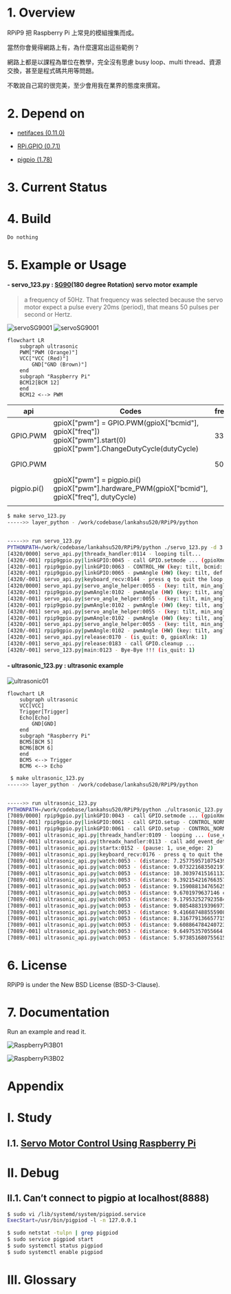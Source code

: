 # 1. Overview

RPiP9 把 Raspberry Pi 上常見的模組搜集而成。

當然你會覺得網路上有，為什麼還寫出這些範例？

網路上都是以課程為單位在教學，完全沒有思慮 busy loop、multi thread、資源交換，甚至是程式碼共用等問題。

不敢說自己寫的很完美，至少會用我在業界的態度來撰寫。

# 2. Depend on

- [netifaces (0.11.0)](https://pypi.org/project/netifaces/)

- [RPi.GPIO (0.7.1)](https://pypi.org/project/RPi.GPIO/)

- [pigpio (1.78)](https://pypi.org/project/pigpio/)

# 3. Current Status


# 4. Build
```bash
Do nothing
```
# 5. Example or Usage

#### - servo_123.py : [SG90](https://datasheetspdf.com/pdf/791970/TowerPro/SG90/1)(180 degree Rotation) servo motor example

> a frequency of 50Hz. That frequency was selected because the servo motor expect a pulse every 20ms (period), that means 50 pulses per second or Hertz.

![servoSG9001](./images/servoSG9001.jpg)
![servoSG9001](./images/servoSG9002.jpg)

```mermaid
flowchart LR
	subgraph ultrasonic
    PWM["PWM (Orange)"]
    VCC["VCC (Red)"]
		GND["GND (Brown)"]
	end
	subgraph "Raspberry Pi"
    BCM12[BCM 12]
	end
	BCM12 <--> PWM
```

| api         | Codes                                                        | freq | min                       | max                        | step |
| ----------- | ------------------------------------------------------------ | ---- | ------------------------- | -------------------------- | ---- |
| GPIO.PWM    | gpioX["pwm"] = GPIO.PWM(gpioX["bcmid"], gpioX["freq"])<br>gpioX["pwm"].start(0)<br>gpioX["pwm"].ChangeDutyCycle(dutyCycle) | 330  | 0                         | 100                        | 1    |
| GPIO.PWM    |                                                              | 50   | 2.5<br>(50/20)            | 12.5<br>(250/20)           | 0.05 |
| pigpio.pi() | gpioX["pwm"] = pigpio.pi()<br>gpioX["pwm"].hardware_PWM(gpioX["bcmid"], gpioX["freq"], dutyCycle) |      | 25000<br>(1000000*0.5/20) | 120000<br>(1000000*2.4/20) | 950  |
|             |                                                              |      |                           |                            |      |

```bash
$ make servo_123.py
----->> layer_python - /work/codebase/lankahsu520/RPiP9/python


----->> run servo_123.py
PYTHONPATH=/work/codebase/lankahsu520/RPiP9/python ./servo_123.py -d 3
[4320/0000] servo_api.py|threadx_handler:0114 - looping tilt...
[4320/-001] rpip9gpio.py|linkGPIO:0045 - call GPIO.setmode ... (gpioXmode: 11)
[4320/-001] rpip9gpio.py|linkGPIO:0063 - CONTROL_HW (key: tilt, bcmid: 12, direction: 0)
[4320/-001] rpip9gpio.py|linkGPIO:0065 - pwmAngle (HW) (key: tilt, def: 72500)
[4320/-001] servo_api.py|keyboard_recv:0144 - press q to quit the loop (z:tilt, x:pan, ←:left, ↑:up, →:right, ↓:down) ...
[4320/0000] servo_api.py|servo_angle_helper:0055 - (key: tilt, min_angle: 25000, val: 72500, max_angle: 120000)
[4320/-001] rpip9gpio.py|pwmAngle:0102 - pwmAngle (HW) (key: tilt, angle: 72500, dutyCycle: 72500)
[4320/-001] servo_api.py|servo_angle_helper:0055 - (key: tilt, min_angle: 25000, val: 73450, max_angle: 120000)
[4320/-001] rpip9gpio.py|pwmAngle:0102 - pwmAngle (HW) (key: tilt, angle: 73450, dutyCycle: 73450)
[4320/-001] servo_api.py|servo_angle_helper:0055 - (key: tilt, min_angle: 25000, val: 74400, max_angle: 120000)
[4320/-001] rpip9gpio.py|pwmAngle:0102 - pwmAngle (HW) (key: tilt, angle: 74400, dutyCycle: 74400)
[4320/-001] servo_api.py|servo_angle_helper:0055 - (key: tilt, min_angle: 25000, val: 75350, max_angle: 120000)
[4320/-001] rpip9gpio.py|pwmAngle:0102 - pwmAngle (HW) (key: tilt, angle: 75350, dutyCycle: 75350)
[4320/-001] servo_api.py|release:0170 - (is_quit: 0, gpioXlnk: 1)
[4320/-001] servo_api.py|release:0183 - call GPIO.cleanup ...
[4320/-001] servo_123.py|main:0123 - Bye-Bye !!! (is_quit: 1)

```



#### - ultrasonic_123.py : ultrasonic example

![ultrasonic01](./images/ultrasonic01.jpg)

```mermaid
flowchart LR
	subgraph ultrasonic
    VCC[VCC]
    Trigger[Trigger]
    Echo[Echo]
		GND[GND]
	end
	subgraph "Raspberry Pi"
    BCM5[BCM 5]
    BCM6[BCM 6]
	end
	BCM5 <--> Trigger
	BCM6 <--> Echo
```

```bash
 $ make ultrasonic_123.py
----->> layer_python - /work/codebase/lankahsu520/RPiP9/python


----->> run ultrasonic_123.py
PYTHONPATH=/work/codebase/lankahsu520/RPiP9/python ./ultrasonic_123.py -d 3
[7089/0000] rpip9gpio.py|linkGPIO:0043 - call GPIO.setmode ... (gpioXmode: 11)
[7089/-001] rpip9gpio.py|linkGPIO:0061 - call GPIO.setup - CONTROL_NORMAL ... (key: trigger, bcmid: 5, direction: 0)
[7089/-001] rpip9gpio.py|linkGPIO:0061 - call GPIO.setup - CONTROL_NORMAL ... (key: echo, bcmid: 6, direction: 1)
[7089/-001] ultrasonic_api.py|threadx_handler:0109 - looping ... (use_edge: 2, trigger: 5, echo: 6)
[7089/-001] ultrasonic_api.py|threadx_handler:0113 - call add_event_detect ...
[7089/-001] ultrasonic_api.py|startx:0152 - (pause: 1, use_edge: 2)
[7089/-001] ultrasonic_api.py|keyboard_recv:0176 - press q to quit the loop (enter:start, space:pause) ...
[7089/-001] ultrasonic_api.py|watch:0053 - (distance: 7.2577595710754395 cm)
[7089/-001] ultrasonic_api.py|watch:0053 - (distance: 9.073221683502197 cm)
[7089/-001] ultrasonic_api.py|watch:0053 - (distance: 10.303974151611328 cm)
[7089/-001] ultrasonic_api.py|watch:0053 - (distance: 9.392154216766357 cm)
[7089/-001] ultrasonic_api.py|watch:0053 - (distance: 9.159088134765625 cm)
[7089/-001] ultrasonic_api.py|watch:0053 - (distance: 9.6701979637146 cm)
[7089/-001] ultrasonic_api.py|watch:0053 - (distance: 9.179532527923584 cm)
[7089/-001] ultrasonic_api.py|watch:0053 - (distance: 9.085488319396973 cm)
[7089/-001] ultrasonic_api.py|watch:0053 - (distance: 9.416687488555908 cm)
[7089/-001] ultrasonic_api.py|watch:0053 - (distance: 8.316779136657715 cm)
[7089/-001] ultrasonic_api.py|watch:0053 - (distance: 9.608864784240723 cm)
[7089/-001] ultrasonic_api.py|watch:0053 - (distance: 9.64975357055664 cm)
[7089/-001] ultrasonic_api.py|watch:0053 - (distance: 5.973851680755615 cm)

```
# 6. License

RPiP9 is under the New BSD License (BSD-3-Clause).


# 7. Documentation
Run an example and read it.

![RaspberryPi3B01](./images/RaspberryPi3B01.jpg)

![RaspberryPi3B02](./images/RaspberryPi3B02.jpg)

# Appendix

# I. Study

## I.1. [Servo Motor Control Using Raspberry Pi](https://www.donskytech.com/servo-motor-control-using-raspberry-pi/)

# II. Debug

## II.1. Can’t connect to pigpio at localhost(8888)

```bash
$ sudo vi /lib/systemd/system/pigpiod.service
ExecStart=/usr/bin/pigpiod -l -n 127.0.0.1

$ sudo netstat -tulpn | grep pigpiod
$ sudo service pigpiod start
$ sudo systemctl status pigpiod
$ sudo systemctl enable pigpiod
```

# III. Glossary